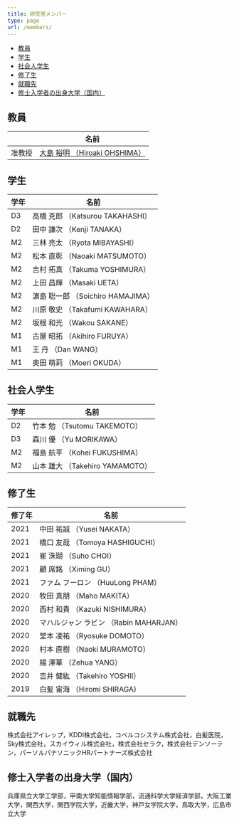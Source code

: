 ```yaml
---
title: 研究室メンバー
type: page
url: /members/
---
```


+ [教員](#教員)
+ [学生](#学生)
+ [社会人学生](#社会人学生)
+ [修了生](#修了生)
+ [就職先](#就職先)
+ [修士入学者の出身大学（国内）](#修士入学者の出身大学国内)

## 教員

|        | 名前                          |
| ------ | ----------------------------- |
| 准教授 | [大島 裕明 （Hiroaki OHSHIMA）](/faculty/) |

## 学生

| 学年 | 名前                               |
| ---- | ---------------------------------- |
| D3   | 高橋 克郎 （Katsurou TAKAHASHI）   |
| D2   | 田中 謙次 （Kenji TANAKA）         |
| M2   | 三林 亮太 （Ryota MIBAYASHI）     |
| M2   | 松本 直彰 （Naoaki MATSUMOTO）    |
| M2   | 吉村 拓真 （Takuma YOSHIMURA）    |
| M2   | 上田 昌輝 （Masaki UETA）         |
| M2   | 濵島 聡一郎 （Soichiro HAMAJIMA） |
| M2   | 川原 敬史 （Takafumi KAWAHARA）   |
| M2   | 坂根 和光 （Wakou SAKANE）         |
| M1   | 古屋 昭拓 （Akihiro FURUYA）         |
| M1   | 王 丹 （Dan WANG）         |
| M1   | 奥田 萌莉 （Moeri OKUDA）         |

## 社会人学生

| 学年 | 名前                            |
| ---- | ------------------------------- |
| D2   | 竹本 勉 （Tsutomu TAKEMOTO）    |
| D3   | 森川 優 （Yu MORIKAWA）         |
| M2   | 福島 航平 （Kohei FUKUSHIMA）   |
| M2   | 山本 雄大 （Takehiro YAMAMOTO） |

## 修了生

| 修了年 | 名前                                   |
| ------ | -------------------------------------- |
| 2021   | 中田 祐誠 （Yusei NAKATA）         |
| 2021   | 橋口 友哉 （Tomoya HASHIGUCHI）    |
| 2021   | 崔 洙瑚 （Suho CHOI）              |
| 2021   | 顧 席銘 （Ximing GU）              |
| 2021   | ファム フーロン （HuuLong PHAM）   |
| 2020   | 牧田 真朋 （Maho MAKITA）              |
| 2020   | 西村 和貴 （Kazuki NISHIMURA）         |
| 2020   | マハルジャン ラビン （Rabin MAHARJAN） |
| 2020   | 堂本 凌祐 （Ryosuke DOMOTO）           |
| 2020   | 村本 直樹 （Naoki MURAMOTO）           |
| 2020   | 楊 澤華 （Zehua YANG）                 |
| 2020   | 吉井 健紘 （Takehiro YOSHII）          |
| 2019   | 白髪 宙海 （Hiromi SHIRAGA)            |

## 就職先
株式会社アイレップ，KDDI株式会社，コベルコシステム株式会社，白髪医院，Sky株式会社，スカイウィル株式会社，株式会社セラク，株式会社デンソーテン，パーソルパナソニックHRパートナーズ株式会社

## 修士入学者の出身大学（国内）
兵庫県立大学工学部，甲南大学知能情報学部，流通科学大学経済学部，大阪工業大学，関西大学，関西学院大学，近畿大学，神戸女学院大学，鳥取大学，広島市立大学